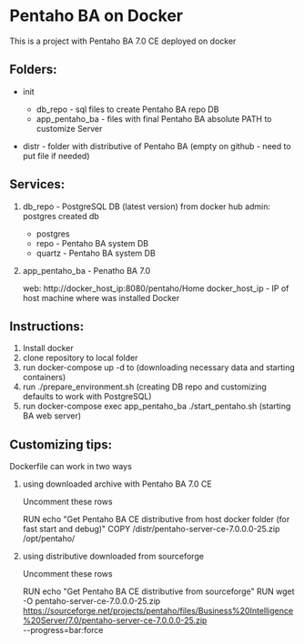 #  Pentaho BA on Docker
 

This is a project with Pentaho BA 7.0 CE deployed on docker

## Folders:

- init
   - db_repo - sql files to create Pentaho BA repo DB
   - app_pentaho_ba - files with final Pentaho BA absolute PATH to customize Server

- distr - folder with distributive of Pentaho BA (empty on github - need to put file if needed)

## Services:
1) db_repo - PostgreSQL DB (latest version) from docker hub
   admin: postgres
   created db
     - postgres
     - repo   - Pentaho BA system DB
     - quartz - Pentaho BA system DB
  
2) app_pentaho_ba - Penatho BA 7.0
   
   web: http://docker_host_ip:8080/pentaho/Home
   docker_host_ip - IP of host machine where was installed Docker

## Instructions:
1) Install docker
2) clone repository to local folder
3) run docker-compose up -d to  (downloading necessary data and starting containers)
4) run ./prepare_environment.sh (creating DB repo and customizing defaults to work with PostgreSQL)
5) run docker-compose exec app_pentaho_ba ./start_pentaho.sh (starting BA web server)

## Customizing tips:
Dockerfile can work in two ways
1) using downloaded archive with Pentaho BA 7.0 CE

   Uncomment these rows

   RUN echo "Get Pentaho BA CE distributive from host docker folder (for fast start and debug)"
   COPY /distr/pentaho-server-ce-7.0.0.0-25.zip /opt/pentaho/

2) using distributive downloaded from sourceforge

   Uncomment these rows 
 
   RUN echo "Get Pentaho BA CE distributive from sourceforge"
   RUN wget -O pentaho-server-ce-7.0.0.0-25.zip https://sourceforge.net/projects/pentaho/files/Business%20Intelligence%20Server/7.0/pentaho-server-ce-7.0.0.0-25.zip \
    --progress=bar:force

